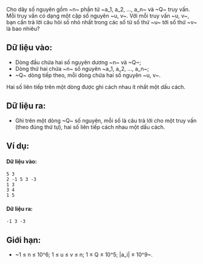 Cho dãy số nguyên gồm ~n~ phần tử ~a_1, a_2, …, a_n~ và ~Q~ truy vấn. Mỗi truy vấn có dạng một cặp số nguyên ~u, v~. Với mỗi truy vấn ~u, v~, bạn cần trả lời câu hỏi số nhỏ nhất trong các số từ số thứ ~u~ tới số thứ ~v~ là bao nhiêu?

## Dữ liệu vào:
- Dòng đầu chứa hai số nguyên dương ~n~ và ~Q~;
- Dòng thứ hai chứa ~n~ số nguyên ~a_1, a_2, …, a_n~;
- ~Q~ dòng tiếp theo, mỗi dòng chứa hai số nguyên ~u, v~.

Hai số liên tiếp trên một dòng được ghi cách nhau ít nhất một dấu cách.

## Dữ liệu ra:
- Ghi trên một dòng ~Q~ số nguyên, mỗi số là câu trả lời cho một truy vấn (theo đúng thứ tự), hai số liên tiếp cách nhau một dấu cách.

## Ví dụ:
#### Dữ liệu vào:
```
5 3
2 -1 5 3 -3
1 3
3 4
1 5
```

#### Dữ liệu ra:
```
-1 3 -3
```

## Giới hạn:
- ~1 ≤ n ≤ 10^6; 1 ≤ u ≤ v ≤ n; 1 ≤ Q ≤ 10^5; |a_i| ≤ 10^9~.